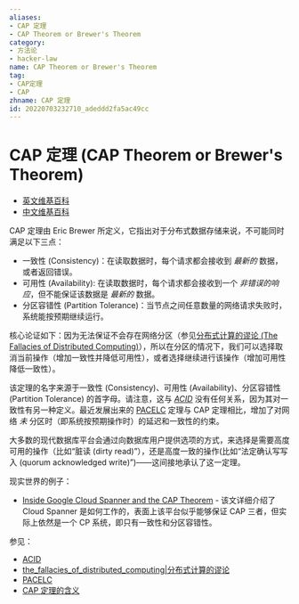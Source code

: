 ```yaml
---
aliases:
- CAP 定理
- CAP Theorem or Brewer's Theorem
category:
- 方法论
- hacker-law
name: CAP Theorem or Brewer's Theorem
tag:
- CAP定理
- CAP
zhname: CAP 定理
id: 20220703232710_adeddd2fa5ac49cc
---
```


# CAP 定理 (CAP Theorem or Brewer's Theorem)

- [英文维基百科](https://en.wikipedia.org/wiki/CAP_theorem)
- [中文维基百科](https://zh.wikipedia.org/wiki/CAP%E5%AE%9A%E7%90%86)

CAP 定理由 Eric Brewer 所定义，它指出对于分布式数据存储来说，不可能同时满足以下三点：

- 一致性 (Consistency)：在读取数据时，每个请求都会接收到 _最新的_ 数据，或者返回错误。
- 可用性 (Availability): 在读取数据时，每个请求都会接收到一个 _非错误的响应_，但不能保证该数据是 _最新的_ 数据。
- 分区容错性 (Partition Tolerance)：当节点之间任意数量的网络请求失败时，系统能按预期继续运行。

核心论证如下：因为无法保证不会存在网络分区（参见[分布式计算的谬论 (The Fallacies of Distributed Computing)](#分布式计算的谬论-the-fallacies-of-distributed-computing)），所以在分区的情况下，我们可以选择取消当前操作（增加一致性并降低可用性），或者选择继续进行该操作（增加可用性降低一致性）。

该定理的名字来源于一致性 (Consistency)、可用性 (Availability)、分区容错性 (Partition Tolerance) 的首字母。请注意，这与 [_ACID_](#TODO) 没有任何关系，因为其对一致性有另一种定义。最近发展出来的 [PACELC](#TODO) 定理与 CAP 定理相比，增加了对网络 _未_ 分区时（即系统按预期操作时）的延迟和一致性的约束。

大多数的现代数据库平台会通过向数据库用户提供选项的方式，来选择是需要高度可用的操作（比如“脏读 (dirty read)”），还是高度一致的操作(比如“法定确认写写入 (quorum acknowledged write)”)——这间接地承认了这一定理。

现实世界的例子：

- [Inside Google Cloud Spanner and the CAP Theorem](https://cloud.google.com/blog/products/gcp/inside-cloud-spanner-and-the-cap-theorem) - 该文详细介绍了 Cloud Spanner 是如何工作的，表面上该平台似乎能够保证 CAP 三者，但实际上依然是一个 CP 系统，即只有一致性和分区容错性。

参见：

- [ACID](#TODO)
- [the_fallacies_of_distributed_computing|分布式计算的谬论](./the_fallacies_of_distributed_computing.md)
- [PACELC](#TODO)
- [CAP 定理的含义](https://www.ruanyifeng.com/blog/2018/07/cap.html)
